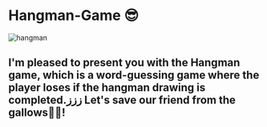 # Hangman-Game 😎
![hangman](https://github.com/user-attachments/assets/4b43b143-531f-463b-aef5-bfd85e7b63cf)

## I'm pleased to present you with the Hangman game, which is a word-guessing game where the player loses if the hangman drawing is completed.ززز Let's save our friend from the gallows💪😎!
